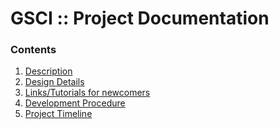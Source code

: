GSCI :: Project Documentation
=============================

### Contents

1. [Description][1]
2. [Design Details][2]
3. [Links/Tutorials for newcomers][3]
4. [Development Procedure][4]
5. [Project Timeline][5]

[1]: https://github.com/sathyamvellal/gsci/tree/design/description.md
[2]: https://github.com/sathyamvellal/gsci/tree/design/design-document.md
[3]: https://github.com/sathyamvellal/gsci/tree/design/references.md
[4]: https://github.com/sathyamvellal/gsci/tree/design/development.md
[5]: https://github.com/sathyamvellal/gsci/tree/design/timeline.md
